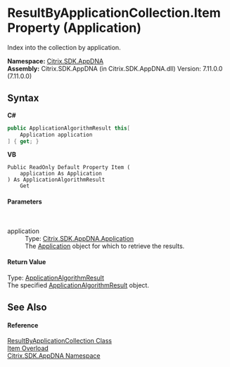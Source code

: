 # ResultByApplicationCollection.Item Property (Application)
 

Index into the collection by application.

**Namespace:**&nbsp;[Citrix.SDK.AppDNA](index.md)<br />**Assembly:**&nbsp;Citrix.SDK.AppDNA (in Citrix.SDK.AppDNA.dll) Version: 7.11.0.0 (7.11.0.0)

## Syntax

**C#**
```csharp
public ApplicationAlgorithmResult this[
	Application application
] { get; }
```

**VB**
```vbnet
Public ReadOnly Default Property Item ( 
	application As Application
) As ApplicationAlgorithmResult
	Get
```


#### Parameters
&nbsp;<dl><dt>application</dt><dd>Type: <a href="1779bfff-4b29-0f26-8a09-10acdd530bbc">Citrix.SDK.AppDNA.Application</a><br />The <a href="1779bfff-4b29-0f26-8a09-10acdd530bbc">Application</a> object for which to retrieve the results.</dd></dl>

#### Return Value
Type: <a href="ab7fa855-8fef-a95f-332f-69196709e022">ApplicationAlgorithmResult</a><br />The specified <a href="ab7fa855-8fef-a95f-332f-69196709e022">ApplicationAlgorithmResult</a> object.

## See Also


#### Reference
<a href="7d0be524-a2d0-7a32-3250-8169fc2b8115">ResultByApplicationCollection Class</a><br /><a href="9333dbf8-aa42-67cb-9903-35d9f9217aca">Item Overload</a><br /><a href="fe2d265b-410b-8b11-1eb4-a790e0b062bf">Citrix.SDK.AppDNA Namespace</a><br />